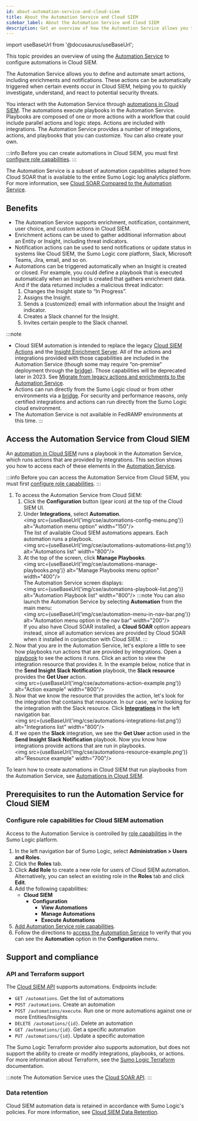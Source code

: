 ```yaml
---
id: about-automation-service-and-cloud-siem
title: About the Automation Service and Cloud SIEM
sidebar_label: About the Automation Service and Cloud SIEM
description: Get an overview of how the Automation Service allows you to automate smart actions, including enrichments and notifications.
---
```


import useBaseUrl from '@docusaurus/useBaseUrl';

This topic provides an overview of using the [Automation Service](/docs/platform-services/automation-service/) to configure automations in Cloud SIEM.

The Automation Service allows you to define and automate smart actions, including enrichments and notifications. These actions can be automatically triggered when certain events occur in Cloud SIEM, helping you to quickly investigate, understand, and react to potential security threats.

You interact with the Automation Service through [automations in Cloud SIEM](/docs/cse/automation/automations-in-cloud-siem). The automations execute playbooks in the Automation Service. Playbooks  are composed of one or more actions with a workflow that could include parallel actions and logic steps. Actions are included with integrations. The Automation Service provides a number of integrations, actions, and playbooks that you can customize. You can also create your own.

:::info
Before you can create automations in Cloud SIEM, you must first [configure role capabilities](#configure-role-capabilities-for-cloud-siem-automation).
:::

The Automation Service is a subset of automation capabilities adapted from Cloud SOAR that is available to the entire Sumo Logic log analytics platform. For more information, see [Cloud SOAR Compared to the Automation Service](/docs/cloud-soar/compared-to-automation-service/).

## Benefits

* The Automation Service supports enrichment, notification, containment, user choice, and custom actions in Cloud SIEM. 
* Enrichment actions can be used to gather additional information about an Entity or Insight, including threat indicators.
* Notification actions can be used to send notifications or update status in systems like Cloud SIEM, the Sumo Logic core platform, Slack, Microsoft Teams, Jira, email, and so on.
* Automations can be triggered automatically when an Insight is created or closed. For example, you could define a playbook that is executed automatically when an Insight is created that gathers enrichment data. And if the data returned includes a malicious threat indicator:
  1. Changes the Insight state to “In Progress”.
  1. Assigns the Insight.
  1. Sends a (customized) email with information about the Insight and indicator.
  1. Creates a Slack channel for the Insight.
  1. Invites certain people to the Slack channel.

:::note
* Cloud SIEM automation is intended to replace the legacy [Cloud SIEM Actions](/docs/cse/administration/create-cse-actions) and the [Insight Enrichment Server](/docs/cse/integrations/insight-enrichment-server/). All of the actions and integrations provided with those capabilities are included in the Automation Service (though some may require “on-premise” deployment through the [bridge](/docs/platform-services/automation-service/automation-service-bridge)). Those capabilities will be deprecated later in 2023. See [Migrate from legacy actions and enrichments to the Automation Service](/docs/cse/automation/automations-in-cloud-siem/#migrate-from-legacy-actions-and-enrichments-to-the-automation-service).
* Actions can run directly from the Sumo Logic cloud or from other environments via a [bridge](/docs/platform-services/automation-service/automation-service-bridge/). For security and performance reasons, only certified integrations and actions can run directly from the Sumo Logic cloud environment.
* The Automation Service is not available in FedRAMP environments at this time.
:::

## Access the Automation Service from Cloud SIEM

An [automation in Cloud SIEM](/docs/cse/automation/automations-in-cloud-siem) runs a playbook in the Automation Service, which runs actions that are provided by integrations. This section shows you how to access each of these elements in the [Automation Service](/docs/platform-services/automation-service/). 

:::info
Before you can access the Automation Service from Cloud SIEM, you must first [configure role capabilities](#configure-role-capabilities-for-cloud-siem-automation).
:::

1. To access the Automation Service from Cloud SIEM:
   1. Click the **Configuration** button (gear icon) at the top of the Cloud SIEM UI.
   1. Under **Integrations**, select **Automation**.<br/><img src={useBaseUrl('img/cse/automations-config-menu.png')} alt="Automation menu option" width="150"/><br/>The list of available Cloud SIEM automations appears. Each automation runs a playbook.<br/><img src={useBaseUrl('img/cse/automations-automations-list.png')} alt="Automations list" width="800"/>
   1. At the top of the screen, click **Manage Playbooks**.<br/><img src={useBaseUrl('img/cse/automations-manage-playbooks.png')} alt="Manage Playbooks menu option" width="400"/> <br/>The Automation Service screen displays: <br/><img src={useBaseUrl('img/cse/automations-playbook-list.png')} alt="Automation Playbook list" width="800"/>
     :::note
     You can also launch the Automation Service by selecting **Automation** from the main menu: <br/><img src={useBaseUrl('img/cse/automation-menu-in-nav-bar.png')} alt="Automation menu option in the nav bar" width="200"/> <br/>If you also have Cloud SOAR installed, a **Cloud SOAR** option appears instead, since all automation services are provided by Cloud SOAR when it installed in conjunction with Cloud SIEM.
     :::
1. Now that you are in the Automation Service, let's explore a little to see how playbooks run actions that are provided by integrations. Open a [playbook](/docs/platform-services/automation-service/automation-service-playbooks) to see the actions it runs. Click an action to view the integration resource that provides it. In the example below, notice that in the **Send Insight Slack Notification** playbook, the **Slack resource** provides the **Get User** action.<br/><img src={useBaseUrl('img/cse/automations-action-example.png')} alt="Action example" width="800"/>
1. Now that we know the resource that provides the action, let's look for the integration that contains that resource. In our case, we're looking for the integration with the Slack resource. Click [**Integrations**](/docs/platform-services/automation-service/automation-service-integrations) in the left navigation bar.<br/><img src={useBaseUrl('img/cse/automations-integrations-list.png')} alt="Integrations list" width="800"/>
1. If we open the **Slack** integration, we see the **Get User** action used in the **Send Insight Slack Notification** playbook. Now you know how integrations provide actions that are run in playbooks. <br/><img src={useBaseUrl('img/cse/automations-resource-example.png')} alt="Resource example" width="700"/>

To learn how to create automations in Cloud SIEM that run playbooks from the Automation Service, see [Automations in Cloud SIEM](/docs/cse/automation/automations-in-cloud-siem).

## Prerequisites to run the Automation Service for Cloud SIEM

### Configure role capabilities for Cloud SIEM automation

Access to the Automation Service is controlled by [role capabilities](/docs/manage/users-roles/roles/role-capabilities) in the Sumo Logic platform. 
1. In the left navigation bar of Sumo Logic, select **Administration > Users and Roles**.
1. Click the **Roles** tab. 
1. Click **Add Role** to create a new role for users of Cloud SIEM automation. Alternatively, you can select an existing role in the **Roles** tab and click **Edit**.
1. Add the following capabilities:
   * **Cloud SIEM**
     * **Configuration**
       * **View Automations**
       * **Manage Automations**
       * **Execute Automations**
1. [Add Automation Service role capabilities](/docs/platform-services/automation-service/about-automation-service/#configure-role-capabilities). 
1. Follow the directions to [access the Automation Service](#access-the-automation-service-from-cloud-siem) to verify that you can see the **Automation** option in the **Configuration** menu.

## Support and compliance

### API and Terraform support

The [Cloud SIEM API](/docs/cse/administration/cse-apis/) supports automations. Endpoints include:
* `GET /automations`. Get the list of automations
* `POST /automations`. Create an automation
* `POST /automations/execute`. Run one or more automations against one or more Entities/Insights
* `DELETE /automations/{id}`. Delete an automation
* `GET /automations/{id}`. Get a specific automation
* `PUT /automations/{id}`. Update a specific automation

The Sumo Logic Terraform provider also supports automation, but does not support the ability to create or modify integrations, playbooks, or actions. For more information about Terraform, see the [Sumo Logic Terraform](https://registry.terraform.io/providers/SumoLogic/sumologic/latest/docs) documentation.

:::note
The Automation Service uses the [Cloud SOAR API](/docs/api/cloud-soar/). 
:::

### Data retention

Cloud SIEM automation data is retained in accordance with Sumo Logic's policies. For more information, see [Cloud SIEM Data Retention](/docs/cse/administration/cse-data-retention).

